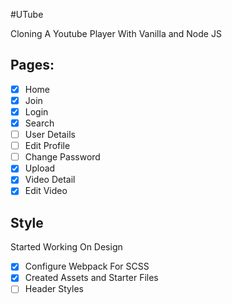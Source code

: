 #UTube

Cloning A Youtube Player With Vanilla and Node JS

## Pages:

- [x] Home
- [x] Join
- [x] Login
- [x] Search
- [ ] User Details
- [ ] Edit Profile
- [ ] Change Password
- [x] Upload
- [x] Video Detail
- [x] Edit Video

## Style 

Started Working On Design 

- [x] Configure Webpack For SCSS
- [x] Created Assets and Starter Files 
- [ ] Header Styles
